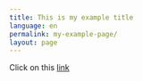 ```yaml
---
title: This is my example title
language: en
permalink: my-example-page/
layout: page
---
```

Click on this [link](https://urbanprismau.com/)
